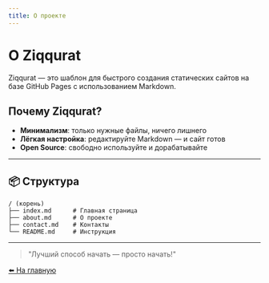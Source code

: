 ```yaml
---
title: О проекте
---
```


# О Ziqqurat

Ziqqurat — это шаблон для быстрого создания статических сайтов на базе GitHub Pages с использованием Markdown.

## Почему Ziqqurat?

- **Минимализм**: только нужные файлы, ничего лишнего
- **Лёгкая настройка**: редактируйте Markdown — и сайт готов
- **Open Source**: свободно используйте и дорабатывайте

---

## 📦 Структура

```text
/ (корень)
├── index.md      # Главная страница
├── about.md      # О проекте
├── contact.md    # Контакты
└── README.md     # Инструкция
```

---

> "Лучший способ начать — просто начать!"

[⬅️ На главную](index.md)
